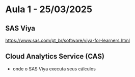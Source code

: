 # Aula 1  - 25/03/2025

## SAS Viya
https://www.sas.com/pt_br/software/viya-for-learners.html

## Cloud Analytics Service (CAS)
- onde o SAS Viya executa seus cálculos

